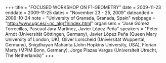 +++
title = "FOCUSED WORKSHOP ON F1-GEOMETRY"
date = 2009-11-23
enddate = 2009-11-25
dates = "November 23 - 25, 2009"
dateadded = 2009-10-24
note = "University of Granada, Granada, Spain"
webpage = "http://www.ugr.es/~nc_alg/f1/index.html"
organisers = "José Gómez Torrecillas, Pascual Jara Martínez, Javier López Peña"
speakers = "Peter Arndt (Universität Göttingen, Germany), Javier López Peña (Queen Mary University of London, UK), Oliver Lorscheid (Universität Wuppertal, Germany),
Snigdhayan Mahanta (John Hopkins University, USA), Florian Marty (MPIM Bonn, Germany), Jorge Plazas Vargas (Universiteit Utrecht, The Netherlands)"
+++
